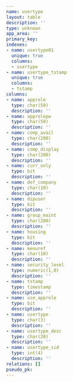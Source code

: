```yaml
---
name: usertype
layout: table
description: ''
type: unknown
app_area: ''
primary_key: 
indexes:
- name: usertype01
  unique: true
  columns:
  - usertype
- name: usertype_tstamp
  unique: true
  columns:
  - tstamp
columns:
- name: approle
  type: char(50)
  description: ''
- name: approlepw
  type: char(50)
  description: ''
- name: comp_avail
  type: char(200)
  description: ''
- name: comp_display
  type: char(200)
  description: ''
- name: curr_only
  type: bit
  description: ''
- name: def_company
  type: char(10)
  description: ''
- name: dipuser
  type: bit
  description: ''
- name: group_maint
  type: char(200)
  description: ''
- name: housing
  type: bit
  description: ''
- name: menuref
  type: char(10)
  description: ''
- name: security_level
  type: numeric(1,0)
  description: ''
- name: tstamp
  type: timestamp
  description: ''
- name: use_approle
  type: bit
  description: ''
- name: usertype
  type: char(3)
  description: ''
- name: usertype_desc
  type: char(20)
  description: ''
- name: usertype_sid
  type: int(4)
  description: ''
relations: []
pseudo_pk: 
---
```


